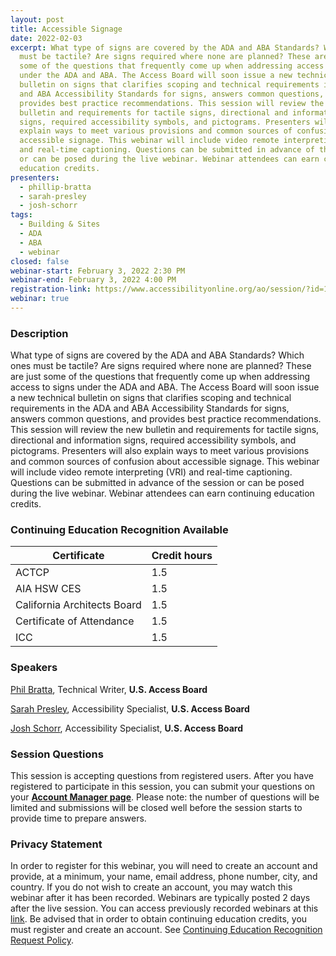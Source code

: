 ```yaml
---
layout: post
title: Accessible Signage
date: 2022-02-03
excerpt: What type of signs are covered by the ADA and ABA Standards? Which ones
  must be tactile? Are signs required where none are planned? These are just
  some of the questions that frequently come up when addressing access to signs
  under the ADA and ABA. The Access Board will soon issue a new technical
  bulletin on signs that clarifies scoping and technical requirements in the ADA
  and ABA Accessibility Standards for signs, answers common questions, and
  provides best practice recommendations. This session will review the new
  bulletin and requirements for tactile signs, directional and information
  signs, required accessibility symbols, and pictograms. Presenters will also
  explain ways to meet various provisions and common sources of confusion about
  accessible signage. This webinar will include video remote interpreting (VRI)
  and real-time captioning. Questions can be submitted in advance of the session
  or can be posed during the live webinar. Webinar attendees can earn continuing
  education credits.
presenters:
  - phillip-bratta
  - sarah-presley
  - josh-schorr
tags:
  - Building & Sites
  - ADA
  - ABA
  - webinar
closed: false
webinar-start: February 3, 2022 2:30 PM
webinar-end: February 3, 2022 4:00 PM
registration-link: https://www.accessibilityonline.org/ao/session/?id=110982
webinar: true
---
```

### Description

What type of signs are covered by the ADA and ABA Standards? Which ones must be tactile? Are signs required where none are planned? These are just some of the questions that frequently come up when addressing access to signs under the ADA and ABA. The Access Board will soon issue a new technical bulletin on signs that clarifies scoping and technical requirements in the ADA and ABA Accessibility Standards for signs, answers common questions, and provides best practice recommendations. This session will review the new bulletin and requirements for tactile signs, directional and information signs, required accessibility symbols, and pictograms. Presenters will also explain ways to meet various provisions and common sources of confusion about accessible signage. This webinar will include video remote interpreting (VRI) and real-time captioning. Questions can be submitted in advance of the session or can be posed during the live webinar. Webinar attendees can earn continuing education credits.

### Continuing Education Recognition Available

| **Certificate**             | **Credit hours** |
| --------------------------- | ---------------- |
| ACTCP                       | 1.5              |
| AIA HSW CES                 | 1.5              |
| California Architects Board | 1.5              |
| Certificate of Attendance   | 1.5              |
| ICC                         | 1.5              |

### Speakers

[Phil Bratta](https://www.accessibilityonline.org/speakers/speaker.aspx?id=10891), Technical Writer, **U.S. Access Board**

[Sarah Presley](https://www.accessibilityonline.org/ao/speakers/10778/?ret=speakers), Accessibility Specialist, **U.S. Access Board**

[Josh Schorr](https://www.accessibilityonline.org/speakers/speaker.aspx?id=10805), Accessibility Specialist, **U.S. Access Board**

### Session Questions

This session is accepting questions from registered users. After you have registered to participate in this session, you can submit your questions on your **[Account Manager page](https://www.accessibilityonline.org/ao/accountManager/110952)**. Please note: the number of questions will be limited and submissions will be closed well before the session starts to provide time to prepare answers.

### Privacy Statement

In order to register for this webinar, you will need to create an account and provide, at a minimum, your name, email address, phone number, city, and country. If you do not wish to create an account, you may watch this webinar after it has been recorded. Webinars are typically posted 2 days after the live session. You can access previously recorded webinars at this [link](https://www.accessibilityonline.org/ao/archives/). Be advised that in order to obtain continuing education credits, you must register and create an account. See [Continuing Education Recognition Request Policy](https://www.accessibilityonline.org/continuing-education/CEUDetails.aspx).